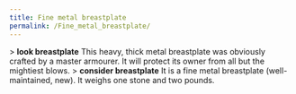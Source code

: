 ```yaml
---
title: Fine metal breastplate
permalink: /Fine_metal_breastplate/
---
```


\> **look breastplate**
This heavy, thick metal breastplate was obviously crafted by a master
armourer.
It will protect its owner from all but the mightiest blows.
\> **consider breastplate**
It is a fine metal breastplate (well-maintained, new).
It weighs one stone and two pounds.